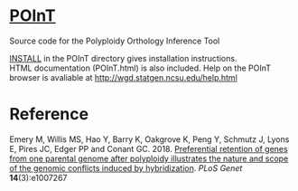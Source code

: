 # [POInT](http://conantlab.org/POInT/POInT.html)
Source code for the Polyploidy Orthology Inference Tool<br>

[INSTALL](https://github.com/gconant0/POInT/blob/master/INSTALL.md) in the POInT directory gives installation instructions.<br>
HTML documentation (POInT.html) is also included. Help on the POInT browser is avaliable at http://wgd.statgen.ncsu.edu/help.html


# Reference

Emery M, Willis MS, Hao Y, Barry K, Oakgrove K, Peng Y, Schmutz J, Lyons E, Pires JC, Edger PP and Conant GC. 2018. [Preferential retention of genes from one parental genome after polyploidy illustrates the nature and scope of the genomic conflicts induced by hybridization](https://journals.plos.org/plosgenetics/article?id=10.1371/journal.pgen.1007267). *PLoS Genet* **14**(3):e1007267
